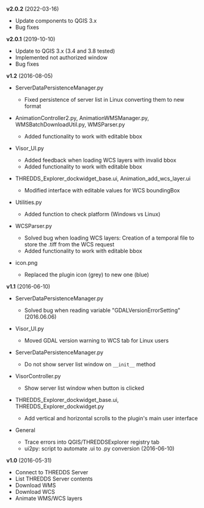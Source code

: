 **v2.0.2** (2022-03-16)

- Update components to QGIS 3.x
- Bug fixes

**v2.0.1** (2019-10-10)

- Update to QGIS 3.x (3.4 and 3.8 tested)
- Implemented not authorized window
- Bug fixes

**v1.2** (2016-08-05)

- ServerDataPersistenceManager.py

  - Fixed persistence of server list in Linux converting them to new format

- AnimationController2.py, AnimationWMSManager.py, WMSBatchDownloadUtil.py, WMSParser.py

  - Added functionality to work with editable bbox

- Visor_UI.py

  - Added feedback when loading WCS layers with invalid bbox
  - Added functionality to work with editable bbox

- THREDDS_Explorer_dockwidget_base.ui, Animation_add_wcs_layer.ui

  - Modified interface with editable values for WCS boundingBox

- Utilities.py

  - Added function to check platform (Windows vs Linux)

- WCSParser.py

  - Solved bug when loading WCS layers: Creation of a temporal file to store the .tiff from the WCS request
  - Added functionality to work with editable bbox

- icon.png
  - Replaced the plugin icon (grey) to new one (blue)

**v1.1** (2016-06-10)

- ServerDataPersistenceManager.py

  - Solved bug when reading variable "GDALVersionErrorSetting" (2016.06.06)

- Visor_UI.py

  - Moved GDAL version warning to WCS tab for Linux users

- ServerDataPersistenceManager.py

  - Do not show server list window on `__init__` method

- VisorController.py

  - Show server list window when button is clicked

- THREDDS_Explorer_dockwidget_base.ui, THREDDS_Explorer_dockwidget.py

  - Add vertical and horizontal scrolls to the plugin's main user interface

- General
  - Trace errors into QGIS/THREDDSExplorer registry tab
  - ui2py: script to automate .ui to .py conversion (2016-06-10)

**v1.0** (2016-05-31)

- Connect to THREDDS Server
- List THREDDS Server contents
- Download WMS
- Download WCS
- Animate WMS/WCS layers
